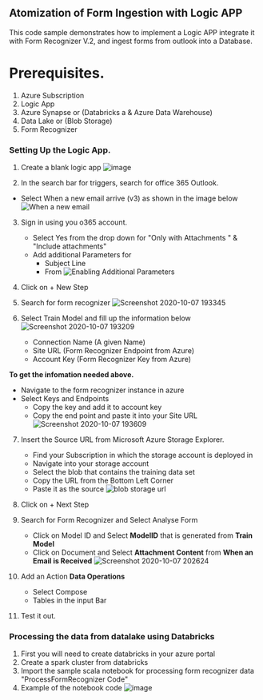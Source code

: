 ## Atomization of Form Ingestion with Logic APP

This code sample demonstrates how to implement a Logic APP integrate it with Form Recognizer V.2, and ingest forms from outlook into a Database. 

# Prerequisites.
1. Azure Subscription
2. Logic App 
3. Azure Synapse or (Databricks a & Azure Data Warehouse)
4. Data Lake or (Blob Storage)
5. Form Recognizer


  

  ### Setting Up the Logic App.
  
  1. Create a blank logic app 
    ![image](https://docs.microsoft.com/en-us/azure/logic-apps/media/quickstart-create-first-logic-app-workflow/choose-logic-app-template.png)

  2. In the search bar for triggers, search for office 365 Outlook.
 * Select When a new email arrive (v3) as shown in the image below
  ![When a new email ](https://user-images.githubusercontent.com/37972820/95350656-763f9e80-08d1-11eb-9d17-01383afdba7f.png)
3. Sign in using you o365 account.
    *  Select Yes from the drop down for  "Only with Attachments " & "Include attachments" 
    *  Add additional Parameters for 
        * Subject Line
        * From
![Enabling Additional Parameters](https://user-images.githubusercontent.com/37972820/95351592-6d9b9800-08d2-11eb-9ccb-7b8222316378.png)
4. Click on + New Step
5. Search for form recognizer
![Screenshot 2020-10-07 193345](https://user-images.githubusercontent.com/37972820/95353178-08e13d00-08d4-11eb-91a9-9ce0e4c08a7e.png)

6. Select Train Model and fill up the information below
![Screenshot 2020-10-07 193209](https://user-images.githubusercontent.com/37972820/95353029-df281600-08d3-11eb-9cd6-c0b608e8c69c.png)
    * Connection Name (A given Name)
    * Site URL (Form Recognizer Endpoint from Azure)
    * Account Key (Form Recognizer Key from Azure)

__To get the infomation needed above.__ 
* Navigate to the form recognizer instance in azure 
* Select Keys and Endpoints 
    * Copy the key and add it to account key
    * Copy the end point and paste it into your Site URL
    ![Screenshot 2020-10-07 193609](https://user-images.githubusercontent.com/37972820/95353501-62496c00-08d4-11eb-8647-bbebef88dacc.png)

7. Insert the Source URL from Microsoft Azure Storage Explorer. 
    *   Find your Subscription in which the storage account is deployed in
    *   Navigate into your storage account 
    *   Select the blob that contains the training data set
    *   Copy the URL from the Bottom Left Corner
    *   Paste it as the source
    ![blob storage url](https://user-images.githubusercontent.com/37972820/95357045-6d060000-08d8-11eb-97f1-e3bfe005ce08.png)

8. Click on + Next Step
9. Search for Form Recognizer and Select Analyse Form
    * Click on Model ID and Select __ModelID__ that is generated from __Train Model__
    * Click on Document and Select __Attachment Content__ from __When an Email is Received__
    ![Screenshot 2020-10-07 202624](https://user-images.githubusercontent.com/37972820/95359619-6dec6100-08db-11eb-86be-22a5a1b47d4b.png)
10. Add an Action __Data Operations__
    * Select Compose 
    * Tables in the input Bar
11. Test it out.

  ### Processing the data from datalake using Databricks
  1. First you will need to create databricks in your azure portal
  2. Create a spark cluster from databricks
  3. Import the sample scala notebook for processing form recognizer data "ProcessFormRecognizer Code"
  4. Example of the notebook code
  ![image](https://user-images.githubusercontent.com/11376115/98465422-65d95700-21e2-11eb-85e4-994786244826.png)
    
